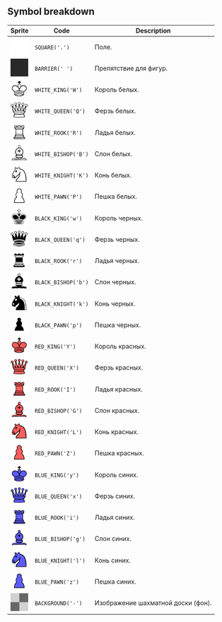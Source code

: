 <meta charset="UTF-8">

## Symbol breakdown
| Sprite | Code | Description |
| -------- | -------- | -------- |
|<img src="https://github.com/codenjoyme/codenjoy-chess/raw/master/src/main/webapp/resources/chess/sprite/square.png" style="width:40px;" /> | `SQUARE('.')` | Поле. | 
|<img src="https://github.com/codenjoyme/codenjoy-chess/raw/master/src/main/webapp/resources/chess/sprite/barrier.png" style="width:40px;" /> | `BARRIER(' ')` | Препятствие для фигур. | 
|<img src="https://github.com/codenjoyme/codenjoy-chess/raw/master/src/main/webapp/resources/chess/sprite/white_king.png" style="width:40px;" /> | `WHITE_KING('W')` | Король белых. | 
|<img src="https://github.com/codenjoyme/codenjoy-chess/raw/master/src/main/webapp/resources/chess/sprite/white_queen.png" style="width:40px;" /> | `WHITE_QUEEN('Q')` | Ферзь белых. | 
|<img src="https://github.com/codenjoyme/codenjoy-chess/raw/master/src/main/webapp/resources/chess/sprite/white_rook.png" style="width:40px;" /> | `WHITE_ROOK('R')` | Ладья белых. | 
|<img src="https://github.com/codenjoyme/codenjoy-chess/raw/master/src/main/webapp/resources/chess/sprite/white_bishop.png" style="width:40px;" /> | `WHITE_BISHOP('B')` | Слон белых. | 
|<img src="https://github.com/codenjoyme/codenjoy-chess/raw/master/src/main/webapp/resources/chess/sprite/white_knight.png" style="width:40px;" /> | `WHITE_KNIGHT('K')` | Конь белых. | 
|<img src="https://github.com/codenjoyme/codenjoy-chess/raw/master/src/main/webapp/resources/chess/sprite/white_pawn.png" style="width:40px;" /> | `WHITE_PAWN('P')` | Пешка белых. | 
|<img src="https://github.com/codenjoyme/codenjoy-chess/raw/master/src/main/webapp/resources/chess/sprite/black_king.png" style="width:40px;" /> | `BLACK_KING('w')` | Король черных. | 
|<img src="https://github.com/codenjoyme/codenjoy-chess/raw/master/src/main/webapp/resources/chess/sprite/black_queen.png" style="width:40px;" /> | `BLACK_QUEEN('q')` | Ферзь черных. | 
|<img src="https://github.com/codenjoyme/codenjoy-chess/raw/master/src/main/webapp/resources/chess/sprite/black_rook.png" style="width:40px;" /> | `BLACK_ROOK('r')` | Ладья черных. | 
|<img src="https://github.com/codenjoyme/codenjoy-chess/raw/master/src/main/webapp/resources/chess/sprite/black_bishop.png" style="width:40px;" /> | `BLACK_BISHOP('b')` | Слон черных. | 
|<img src="https://github.com/codenjoyme/codenjoy-chess/raw/master/src/main/webapp/resources/chess/sprite/black_knight.png" style="width:40px;" /> | `BLACK_KNIGHT('k')` | Конь черных. | 
|<img src="https://github.com/codenjoyme/codenjoy-chess/raw/master/src/main/webapp/resources/chess/sprite/black_pawn.png" style="width:40px;" /> | `BLACK_PAWN('p')` | Пешка черных. | 
|<img src="https://github.com/codenjoyme/codenjoy-chess/raw/master/src/main/webapp/resources/chess/sprite/red_king.png" style="width:40px;" /> | `RED_KING('Y')` | Король красных. | 
|<img src="https://github.com/codenjoyme/codenjoy-chess/raw/master/src/main/webapp/resources/chess/sprite/red_queen.png" style="width:40px;" /> | `RED_QUEEN('X')` | Ферзь красных. | 
|<img src="https://github.com/codenjoyme/codenjoy-chess/raw/master/src/main/webapp/resources/chess/sprite/red_rook.png" style="width:40px;" /> | `RED_ROOK('I')` | Ладья красных. | 
|<img src="https://github.com/codenjoyme/codenjoy-chess/raw/master/src/main/webapp/resources/chess/sprite/red_bishop.png" style="width:40px;" /> | `RED_BISHOP('G')` | Слон красных. | 
|<img src="https://github.com/codenjoyme/codenjoy-chess/raw/master/src/main/webapp/resources/chess/sprite/red_knight.png" style="width:40px;" /> | `RED_KNIGHT('L')` | Конь красных. | 
|<img src="https://github.com/codenjoyme/codenjoy-chess/raw/master/src/main/webapp/resources/chess/sprite/red_pawn.png" style="width:40px;" /> | `RED_PAWN('Z')` | Пешка красных. | 
|<img src="https://github.com/codenjoyme/codenjoy-chess/raw/master/src/main/webapp/resources/chess/sprite/blue_king.png" style="width:40px;" /> | `BLUE_KING('y')` | Король синих. | 
|<img src="https://github.com/codenjoyme/codenjoy-chess/raw/master/src/main/webapp/resources/chess/sprite/blue_queen.png" style="width:40px;" /> | `BLUE_QUEEN('x')` | Ферзь синих. | 
|<img src="https://github.com/codenjoyme/codenjoy-chess/raw/master/src/main/webapp/resources/chess/sprite/blue_rook.png" style="width:40px;" /> | `BLUE_ROOK('i')` | Ладья синих. | 
|<img src="https://github.com/codenjoyme/codenjoy-chess/raw/master/src/main/webapp/resources/chess/sprite/blue_bishop.png" style="width:40px;" /> | `BLUE_BISHOP('g')` | Слон синих. | 
|<img src="https://github.com/codenjoyme/codenjoy-chess/raw/master/src/main/webapp/resources/chess/sprite/blue_knight.png" style="width:40px;" /> | `BLUE_KNIGHT('l')` | Конь синих. | 
|<img src="https://github.com/codenjoyme/codenjoy-chess/raw/master/src/main/webapp/resources/chess/sprite/blue_pawn.png" style="width:40px;" /> | `BLUE_PAWN('z')` | Пешка синих. | 
|<img src="https://github.com/codenjoyme/codenjoy-chess/raw/master/src/main/webapp/resources/chess/sprite/background.png" style="width:40px;" /> | `BACKGROUND('-')` | Изображение шахматной доски (фон). | 
